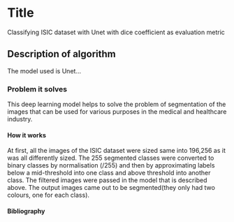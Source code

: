 # Title
Classifying ISIC dataset with Unet with dice coefficient as evaluation metric

## Description of algorithm
The model used is Unet...

### Problem it solves
This deep learning model helps to solve the problem of segmentation of the images that can be used for various purposes in the medical and healthcare industry.


#### How it works
At first, all the images of the ISIC dataset were sized same into 196,256 as it was all differently sized. The 255 segmented classes were converted to binary classes by normalisation (/255) and then by approximating labels below a mid-threshold into one class and above threshold into another class. The filtered images were passed in the model that is described above. The output images came out to be segmented(they only had two colours, one for each class).

#### Bibliography


